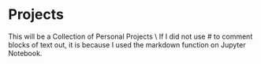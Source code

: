 # Projects
This will be a Collection of Personal Projects
\\
If I did not use # to comment blocks of text out, it is because I used the markdown function on Jupyter Notebook. 
